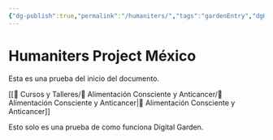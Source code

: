 ```yaml
---
{"dg-publish":true,"permalink":"/humaniters/","tags":"gardenEntry","dgHomeLink":true,"dgPassFrontmatter":false}
---
```



# Humaniters Project México 

Esta es una prueba del inicio del documento.

[[📘 Cursos y Talleres/🍎 Alimentación Consciente y Anticancer/🍎 Alimentación Consciente y Anticancer|🍎 Alimentación Consciente y Anticancer]]

Esto solo es una prueba de como funciona Digital Garden.



